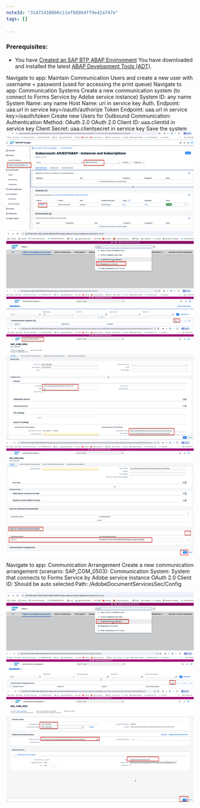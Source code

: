 ```yaml
---
noteId: "314714100b6c11ef88964ff9e42a747e"
tags: []

---
```


### Prerequisites:
- You have [Created an SAP BTP ABAP Environment](https://developers.sap.com/tutorials/abap-environment-trial-onboarding.html) 
You have downloaded and installed the latest [ABAP Development Tools (ADT)](https://developers.sap.com/tutorials/abap-install-adt.html).

Navigate to app: Maintain Communication Users and create a new user with username + password (used for accessing the print queue)
Navigate to app: Communication Systems
Create a new communication system (to connect to Forms Service by Adobe service instance)
System ID: any name
System Name: any name
Host Name: uri in service key
Auth. Endpoint: uaa.url in service key>/oauth/authorize
Token Endpoint: uaa.url in service key>/oauth/token
Create new Users for Outbound Communication:
Authentication Method: OAuth 2.0
OAuth 2.0 Client ID: uaa.clientid in service key
Client Secret: uaa.clientsecret in service key
Save the system
![alt text](image-7.png)
![alt text](image-5.png)
![alt text](image-6.png)
![alt text](image.png)
![alt text](image-1.png)




Navigate to app: Communication Arrangement
Create a new communication arrangement (scenario: SAP_COM_0503):
Communication System: System that connects to Forms Service by Adobe service instance
OAuth 2.0 Client ID: Should be auto selected
Path: /AdobeDocumentServicesSec/Config

![alt text](image-3.png)
![alt text](image-4.png)
![alt text](image-2.png)
